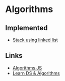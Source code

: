# Algorithms
## Implemented
- [Stack using linked list](ds/stack-using-linked-list.md)
## Links
- [Algorithms JS](https://github.com/trekhleb/javascript-algorithms)
- [Learn DS & Algorithms](https://www.programiz.com/dsa)